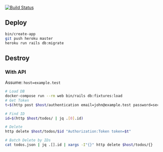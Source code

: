 [![Build Status](https://travis-ci.org/ksoda/todo-app.svg?branch=master)](https://travis-ci.org/ksoda/todo-app)

## Deploy

```sh
bin/create-app
git push heroku master
heroku run rails db:migrate
```

## Destroy

### With API

Assume: `host=example.test`

```sh
# Load DB
docker-compose run --rm web bin/rails db:fixtures:load
# Get Token
t=$(http post $host/authentication email=john@example.test password=secret | jq -r .token)

# Find ID
id=$(http $host/todos/ | jq .[0].id)

# Delete
http delete $host/todos/$id "Authorization:Token token=$t"
```

```sh
# Batch Delete by IDs
cat todos.json | jq .[].id | xargs -I"{}" http delete $host/todos/{}
```
